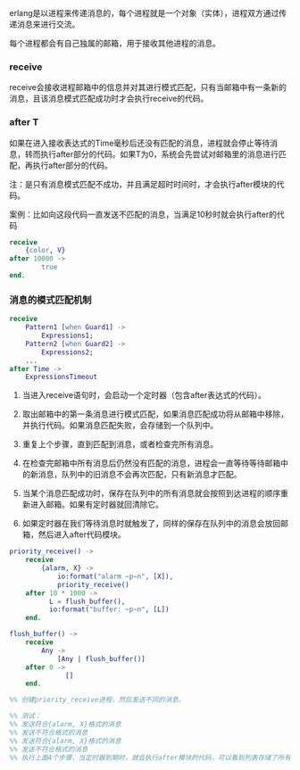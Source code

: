 erlang是以进程来传递消息的，每个进程就是一个对象（实体），进程双方通过传递消息来进行交流。

每个进程都会有自己独属的邮箱，用于接收其他进程的消息。



### receive

receive会接收进程邮箱中的信息并对其进行模式匹配，只有当邮箱中有一条新的消息，且该消息模式匹配成功时才会执行receive的代码。



### after T

如果在进入接收表达式的Time毫秒后还没有匹配的消息，进程就会停止等待消息，转而执行after部分的代码。如果T为0，系统会先尝试对邮箱里的消息进行匹配，再执行after部分的代码。



注：是只有消息模式匹配不成功，并且满足超时时间时，才会执行after模块的代码。

案例：比如向这段代码一直发送不匹配的消息，当满足10秒时就会执行after的代码

```erlang
receive
	{color, V}
after 10000 ->
        true
end.
```





### 消息的模式匹配机制

```erlang
receive
	Pattern1 [when Guard1] ->
        Expressions1;
	Pattern2 [when Guard2] ->
        Expressions2;
	...
after Time ->
	ExpressionsTimeout
```

1. 当进入receive语句时，会启动一个定时器（包含after表达式的代码）。

2. 取出邮箱中的第一条消息进行模式匹配，如果消息匹配成功将从邮箱中移除，并执行代码。如果消息匹配失败，会存储到一个队列中。
3. 重复上个步骤，直到匹配到消息，或者检查完所有消息。
4. 在检查完邮箱中所有消息后仍然没有匹配的消息，进程会一直等待等待邮箱中的新消息，队列中的旧消息不会再次匹配，只有新消息才匹配。
5. 当某个消息匹配成功时，保存在队列中的所有消息就会按照到达进程的顺序重新进入邮箱。如果有定时器就回清除它。
6. 如果定时器在我们等待消息时就触发了，同样的保存在队列中的消息会放回邮箱，然后进入after代码模块。



```erlang
priority_receive() ->
	receive
		{alarm, X} ->
			io:format("alarm ~p~n", [X]),
			priority_receive()
	after 10 * 1000 ->
		  L = flush_buffer(),
		  io:format("buffer: ~p~n", [L])
	end.

flush_buffer() ->
	receive
		Any ->
			[Any | flush_buffer()]
	after 0 ->
			  []
	end.

%% 创建priority_receive进程，然后发送不同的消息。

%% 测试：
%% 发送符合{alarm, X}格式的消息
%% 发送不符合格式的消息
%% 发送符合{alarm, X}格式的消息
%% 发送不符合格式的消息
%% 执行上面4个步骤，当定时器到期时，就会执行after模块的代码，可以看到列表存储了所有不符合格式的消息。

```









